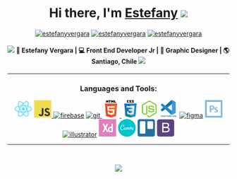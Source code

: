 <div align="center">
   <h1>Hi there, I'm <a href="https://estefany.codes"> Estefany</a> <img src="https://media.giphy.com/media/hvRJCLFzcasrR4ia7z/giphy.gif" width="25px"> </h1>

<p align="center">
<a href="https://www.linkedin.com/in/estefanyvergara96/" target="blank"><img align="center" src="https://raw.githubusercontent.com/rahuldkjain/github-profile-readme-generator/master/src/images/icons/Social/linked-in-alt.svg" alt="estefanyvergara" height="20" width="30" /></a>
<a href="https://www.facebook.com/vteffa/" target="blank"><img align="center" src="https://raw.githubusercontent.com/rahuldkjain/github-profile-readme-generator/master/src/images/icons/Social/facebook.svg" alt="estefanyvergara" height="20" width="30" /></a>
<a href="https://www.instagram.com/_teffak/" target="blank"><img align="center" src="https://raw.githubusercontent.com/rahuldkjain/github-profile-readme-generator/master/src/images/icons/Social/instagram.svg" alt="estefanyvergara" height="20" width="30" /></a>
</p>

<div align="center">
<h4><img src="https://media.giphy.com/media/WUlplcMpOCEmTGBtBW/giphy.gif" width="30"> 🙋 Estefany Vergara | 💻 Front End Developer Jr | 🎨 Graphic Designer | 🌎 Santiago, Chile <img src="https://media.giphy.com/media/WUlplcMpOCEmTGBtBW/giphy.gif" width="30"></h3>
</div>

---

<h3 align="center">Languages and Tools:</h3>
<img src = "react.svg"  alt="react" width="40" height="40"/> 
<a href="https://developer.mozilla.org/en-US/docs/Web/JavaScript" target="_blank"> <img src="https://raw.githubusercontent.com/devicons/devicon/master/icons/javascript/javascript-original.svg" alt="javascript" width="40" height="40"/></a><a href="https://firebase.google.com/" target="_blank"> <img src="https://www.vectorlogo.zone/logos/firebase/firebase-icon.svg" alt="firebase" width="40" height="40"/></a> <a href="https://git-scm.com/" target="_blank"> <img src="https://www.vectorlogo.zone/logos/git-scm/git-scm-icon.svg" alt="git" width="40" height="40"/> </a><a href="https://www.w3.org/html/" target="_blank"> <img src="https://raw.githubusercontent.com/devicons/devicon/master/icons/html5/html5-original-wordmark.svg" alt="html5" width="40" height="40"/> </a><a href="https://www.w3schools.com/css/" target="_blank"> <img src="https://raw.githubusercontent.com/devicons/devicon/master/icons/css3/css3-original-wordmark.svg" alt="css3" width="40" height="40"/></a>
 <img src = "nodejs-plain.svg"  alt="Js" width="40" height="40"/> <img src = "vscode-original-wordmark.svg"  alt="vsCode" width="40" height="40"/>
<a href="https://www.figma.com/" target="_blank"> <img src="https://www.vectorlogo.zone/logos/figma/figma-icon.svg" alt="figma" width="40" height="40"/></a>
<a href="https://www.photoshop.com/en" target="_blank"><img src="https://raw.githubusercontent.com/devicons/devicon/master/icons/photoshop/photoshop-line.svg" alt="photoshop" width="40" height="40"/> </a> 
<a href="https://www.adobe.com/in/products/illustrator.html" target="_blank"> 
<img src="https://www.vectorlogo.zone/logos/adobe_illustrator/adobe_illustrator-icon.svg" alt="illustrator" width="40" height="40"/></a>
<img src = "xd-plain.svg"  alt="xd" width="40" height="40"/></a>
<img src = "canva-original.svg"  alt="canva" width="40" height="40"/> 
<img src = "trello-plain.svg"  alt="trello" width="40" height="40"> 
<img src = "bootstrap.svg"  alt="bootstrap" width="40" height="40"/>


---

<br>
<p align="center" >
<a href="https://github.com/anuraghazra/github-readme-stats"> 
    <img  src="https://github-readme-stats.vercel.app/api?username=EstefanyVergara&&show_icons=true&theme=radical"/>
  </a>
